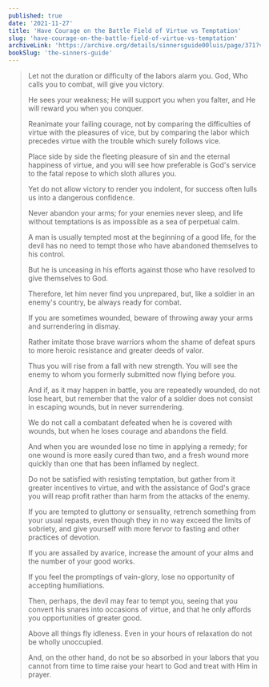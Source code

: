 ```yaml
---
published: true
date: '2021-11-27'
title: 'Have Courage on the Battle Field of Virtue vs Temptation'
slug: 'have-courage-on-the-battle-field-of-virtue-vs-temptation'
archiveLink: 'https://archive.org/details/sinnersguide00luis/page/371?view=theater'
bookSlug: 'the-sinners-guide'
---
```


> Let not the duration or difficulty of the labors alarm you. God, Who calls you to combat, will give you victory.
>
> He sees your weakness; He will support you when you falter, and He will reward you when you conquer.
>
> Reanimate your failing courage, not by comparing the difficulties of virtue with the pleasures of vice, but by comparing the labor which precedes virtue with the trouble which surely follows vice.
>
> Place side by side the fleeting pleasure of sin and the eternal happiness of virtue, and you will see how preferable is God's service to the fatal repose to which sloth allures you.
>
> Yet do not allow victory to render you indolent, for success often lulls us into a dangerous confidence.
>
> Never abandon your arms; for your enemies never sleep, and life without temptations is as impossible as a sea of perpetual calm.
>
> A man is usually tempted most at the beginning of a good life, for the devil has no need to tempt those who have abandoned themselves to his control.
>
> But he is unceasing in his efforts against those who have resolved to give themselves to God.
>
> Therefore, let him never find you unprepared, but, like a soldier in an enemy's country, be always ready for combat.
>
> If you are sometimes wounded, beware of throwing away your arms and surrendering in dismay.
>
> Rather imitate those brave warriors whom the shame of defeat spurs to more heroic resistance and greater deeds of valor.
>
> Thus you will rise from a fall with new strength. You will see the enemy to whom you formerly submitted now flying before you.
>
> And if, as it may happen in battle, you are repeatedly wounded, do not lose heart, but remember that the valor of a soldier does not consist in escaping wounds, but in never surrendering.
>
> We do not call a combatant defeated when he is covered with wounds, but when he loses courage and abandons the field.
>
> And when you are wounded lose no time in applying a remedy; for one wound is more easily cured than two, and a fresh wound more quickly than one that has been inflamed by neglect.
>
> Do not be satisfied with resisting temptation, but gather from it greater incentives to virtue, and with the assistance of God's grace you will reap profit rather than harm from the attacks of the enemy.
>
> If you are tempted to gluttony or sensuality, retrench something from your usual repasts, even though they in no way exceed the limits of sobriety, and give yourself with more fervor to fasting and other practices of devotion.
>
> If you are assailed by avarice, increase the amount of your alms and the number of your good works.
>
> If you feel the promptings of vain-glory, lose no opportunity of accepting humiliations.
>
> Then, perhaps, the devil may fear to tempt you, seeing that you convert his snares into occasions of virtue, and that he only affords you opportunities of greater good.
>
> Above all things fly idleness. Even in your hours of relaxation do not be wholly unoccupied.
>
> And, on the other hand, do not be so absorbed in your labors that you cannot from time to time raise your heart to God and treat with Him in prayer.